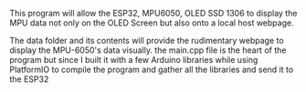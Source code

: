 This program will allow the ESP32, MPU6050, OLED SSD 1306 to display the MPU data not only on the OLED Screen but also onto a local host webpage.

The data folder and its contents will provide the rudimentary webpage to display the MPU-6050's data visually.
the main.cpp file is the heart of the program but since I built it with a few Arduino libraries while using PlatformIO to compile the program and gather all the libraries and send it to the ESP32
